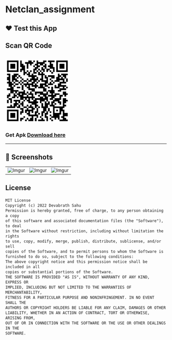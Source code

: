 # Netclan_assignment

## ❤️ Test this App
## Scan QR Code 
<img src="https://github.com/devabrath/Netclan_assignment/blob/master/Screenshorts/qr_code.png"
width="200" height="200">
---------------
### Get Apk [Download here](https://github.com/devabrath/Netclan_assignment/raw/master/app/Netclan_assignment.apk)
------------
## 📸 Screenshots

||||
|:----------------------------------------:|:-----------------------------------------:|:-----------------------------------------: |
| ![Imgur](Screenshots/1.jpg) | ![Imgur](Screenshots/2.jpg) | ![Imgur](Screenshots/3.jpg) |

## License
```
MIT License
Copyright (c) 2022 Devabrath Sahu
Permission is hereby granted, free of charge, to any person obtaining a copy
of this software and associated documentation files (the "Software"), to deal
in the Software without restriction, including without limitation the rights
to use, copy, modify, merge, publish, distribute, sublicense, and/or sell
copies of the Software, and to permit persons to whom the Software is
furnished to do so, subject to the following conditions:
The above copyright notice and this permission notice shall be included in all
copies or substantial portions of the Software.
THE SOFTWARE IS PROVIDED "AS IS", WITHOUT WARRANTY OF ANY KIND, EXPRESS OR
IMPLIED, INCLUDING BUT NOT LIMITED TO THE WARRANTIES OF MERCHANTABILITY,
FITNESS FOR A PARTICULAR PURPOSE AND NONINFRINGEMENT. IN NO EVENT SHALL THE
AUTHORS OR COPYRIGHT HOLDERS BE LIABLE FOR ANY CLAIM, DAMAGES OR OTHER
LIABILITY, WHETHER IN AN ACTION OF CONTRACT, TORT OR OTHERWISE, ARISING FROM,
OUT OF OR IN CONNECTION WITH THE SOFTWARE OR THE USE OR OTHER DEALINGS IN THE
SOFTWARE.
```
